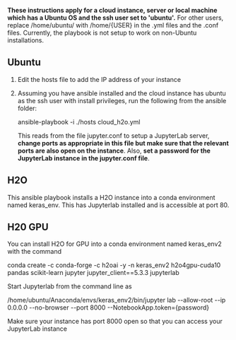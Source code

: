
**These instructions apply for a cloud instance, server or local machine which has a Ubuntu OS and the ssh user set to 'ubuntu'.** For other users, replace /home/ubuntu/ with /home/{USER} in the .yml files and the .conf files. Currently, the playbook is not setup to work on non-Ubuntu installations. 

## Ubuntu

1. Edit the hosts file to add the IP address of your instance

2. Assuming you have ansible installed and the cloud instance has ubuntu as the ssh user with install privileges, run the following from the ansible folder:

   ansible-playbook -i ./hosts cloud_h2o.yml

   This reads from the file jupyter.conf to setup a JupyterLab server, **change ports as appropriate in this file but make sure that the relevant ports are also open on the instance**. Also, **set a password for the JupyterLab instance in the jupyter.conf file**.

## H2O

This ansible playbook installs a H2O instance into a conda environment named keras_env. This has Jupyterlab installed and is accessible at port 80. 

## H20 GPU

You can install H2O for GPU into a conda environment named keras_env2 with the command

conda create -c conda-forge -c h2oai -y -n keras_env2  h2o4gpu-cuda10 pandas scikit-learn jupyter jupyter_client==5.3.3 jupyterlab

Start Jupyterlab from the command line as 

/home/ubuntu/Anaconda/envs/keras_env2/bin/jupyter lab --allow-root  --ip 0.0.0.0 --no-browser --port 8000 --NotebookApp.token={password}

Make sure your instance has port 8000 open so that you can access your JupyterLab instance
